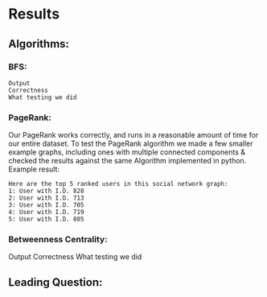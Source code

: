 # Results  

## Algorithms:  
### BFS:  
	Output
	Correctness
	What testing we did

### PageRank: 
Our PageRank works correctly, and runs in a reasonable amount of time for our entire dataset. To test the PageRank algorithm we made a few smaller example graphs, including ones with multiple connected components & checked the results against the same Algorithm implemented in python. 
Example result:
```
Here are the top 5 ranked users in this social network graph:
1: User with I.D. 828
2: User with I.D. 713
3: User with I.D. 705
4: User with I.D. 719
5: User with I.D. 805
```

### Betweenness Centrality:
Output 
Correctness
What testing we did 
	

## Leading Question:

